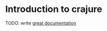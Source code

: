 # Introduction to crajure

TODO: write [great documentation](http://jacobian.org/writing/what-to-write/)
